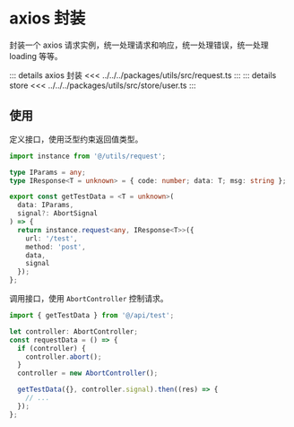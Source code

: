 # axios 封装

封装一个 axios 请求实例，统一处理请求和响应，统一处理错误，统一处理 loading 等等。

::: details axios 封装
<<< ../../../packages/utils/src/request.ts
:::
::: details store
<<< ../../../packages/utils/src/store/user.ts
:::

## 使用

定义接口，使用泛型约束返回值类型。

```ts
import instance from '@/utils/request';

type IParams = any;
type IResponse<T = unknown> = { code: number; data: T; msg: string };

export const getTestData = <T = unknown>(
  data: IParams,
  signal?: AbortSignal
) => {
  return instance.request<any, IResponse<T>>({
    url: '/test',
    method: 'post',
    data,
    signal
  });
};
```

调用接口，使用 `AbortController` 控制请求。

```ts
import { getTestData } from '@/api/test';

let controller: AbortController;
const requestData = () => {
  if (controller) {
    controller.abort();
  }
  controller = new AbortController();

  getTestData({}, controller.signal).then((res) => {
    // ...
  });
};
```
